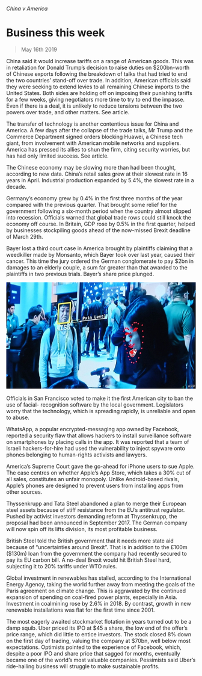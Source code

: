 ###### China v America

# Business this week 

> May 16th 2019 

China said it would increase tariffs on a range of American goods. This was in retaliation for Donald Trump’s decision to raise duties on $200bn-worth of Chinese exports following the breakdown of talks that had tried to end the two countries’ stand-off over trade. In addition, American officials said they were seeking to extend levies to all remaining Chinese imports to the United States. Both sides are holding off on imposing their punishing tariffs for a few weeks, giving negotiators more time to try to end the impasse. Even if there is a deal, it is unlikely to reduce tensions between the two powers over trade, and other matters. See article. 

The transfer of technology is another contentious issue for China and America. A few days after the collapse of the trade talks, Mr Trump and the Commerce Department signed orders blocking Huawei, a Chinese tech giant, from involvement with American mobile networks and suppliers. America has pressed its allies to shun the firm, citing security worries, but has had only limited success. See article. 

The Chinese economy may be slowing more than had been thought, according to new data. China’s retail sales grew at their slowest rate in 16 years in April. Industrial production expanded by 5.4%, the slowest rate in a decade. 

Germany’s economy grew by 0.4% in the first three months of the year compared with the previous quarter. That brought some relief for the government following a six-month period when the country almost slipped into recession. Officials warned that global trade rows could still knock the economy off course. In Britain, GDP rose by 0.5% in the first quarter, helped by businesses stockpiling goods ahead of the now-missed Brexit deadline of March 29th. 

Bayer lost a third court case in America brought by plaintiffs claiming that a weedkiller made by Monsanto, which Bayer took over last year, caused their cancer. This time the jury ordered the German conglomerate to pay $2bn in damages to an elderly couple, a sum far greater than that awarded to the plaintiffs in two previous trials. Bayer’s share price plunged. 

![image](images/20190518_WWP001.jpg) 

Officials in San Francisco voted to make it the first American city to ban the use of facial- recognition software by the local government. Legislators worry that the technology, which is spreading rapidly, is unreliable and open to abuse. 

WhatsApp, a popular encrypted-messaging app owned by Facebook, reported a security flaw that allows hackers to install surveillance software on smartphones by placing calls in the app. It was reported that a team of Israeli hackers-for-hire had used the vulnerability to inject spyware onto phones belonging to human-rights activists and lawyers. 

America’s Supreme Court gave the go-ahead for iPhone users to sue Apple. The case centres on whether Apple’s App Store, which takes a 30% cut of all sales, constitutes an unfair monopoly. Unlike Android-based rivals, Apple’s phones are designed to prevent users from installing apps from other sources. 

Thyssenkrupp and Tata Steel abandoned a plan to merge their European steel assets because of stiff resistance from the EU’s antitrust regulator. Pushed by activist investors demanding reform at Thyssenkrupp, the proposal had been announced in September 2017. The German company will now spin off its lifts division, its most profitable business. 

British Steel told the British government that it needs more state aid because of “uncertainties around Brexit”. That is in addition to the £100m ($130m) loan from the government the company had recently secured to pay its EU carbon bill. A no-deal Brexit would hit British Steel hard, subjecting it to 20% tariffs under WTO rules. 

Global investment in renewables has stalled, according to the International Energy Agency, taking the world further away from meeting the goals of the Paris agreement on climate change. This is aggravated by the continued expansion of spending on coal-fired power plants, especially in Asia. Investment in coalmining rose by 2.6% in 2018. By contrast, growth in new renewable installations was flat for the first time since 2001. 

The most eagerly awaited stockmarket flotation in years turned out to be a damp squib. Uber priced its IPO at $45 a share, the low end of the offer’s price range, which did little to entice investors. The stock closed 8% down on the first day of trading, valuing the company at $70bn, well below most expectations. Optimists pointed to the experience of Facebook, which, despite a poor IPO and share price that sagged for months, eventually became one of the world’s most valuable companies. Pessimists said Uber’s ride-hailing business will struggle to make sustainable profits. 

